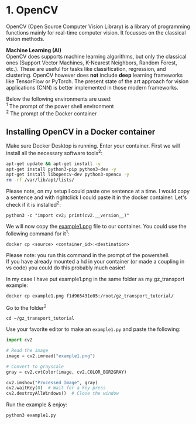 # 1. OpenCV
OpenCV (Open Source Computer Vision Library) is a library of programming functions mainly for real-time computer vision. It focusses on the classical vision methods.

**Machine Learning (AI)**  
 OpenCV does supports machine learning  algorithms, but only the classical ones (Support Vector Machines, K-Nearest Neighbors, Random Forest, etc.). These are useful for tasks like classification, regression, and clustering. 
OpenCV however does **not** include **deep** learning frameworks like TensorFlow or PyTorch.
The present state of the art approach for vision applications (CNN) is better implemented in those modern frameworks.

Below the following environments are used:<br>
<sup>1</sup> The prompt of the power shell environment<br>
<sup>2</sup> The prompt of the Docker container<br>

## Installing OpenCV in a Docker container

Make sure Docker Desktop is running. Enter your container. First we will install all the necessary software tools<sup>2</sup>:
```bash
apt-get update && apt-get install -y
apt-get install python3-pip python3-dev -y
apt-get install libopencv-dev python3-opencv -y
rm -rf /var/lib/apt/lists/
```
Please note, on my setup I could paste one sentence at a time. I would copy a sentence and with rightclick I could paste it in the docker container.
Let's check if it is installed<sup>2</sup>:
```
python3 -c "import cv2; print(cv2.__version__)"
```

We will now copy the [example1.png](./files/example1.png) file to our container. You could use the following command for it<sup>1</sup>:
```
docker cp <source> <container_id>:<destination>
```
Please note: you run this command in the prompt of the powershell.   
If you have already mounted a hd in your container (or made a coupling in vs code) you could do this probably much easier!

In my case I have put example1.png in the same folder as my gz_transport example:  
```
docker cp example1.png f1d965431e05:/root/gz_transport_tutorial/
```


Go to the folder<sup>2</sup>
```
cd ~/gz_transport_tutorial
```

Use your favorite editor to make an `example1.py` and paste the following:
```python
import cv2

# Read the image
image = cv2.imread("example1.png")

# Convert to grayscale
gray = cv2.cvtColor(image, cv2.COLOR_BGR2GRAY)

cv2.imshow("Processed Image", gray)
cv2.waitKey(0)  # Wait for a key press
cv2.destroyAllWindows()  # Close the window
```
Run the example & enjoy:
```
python3 example1.py
```

